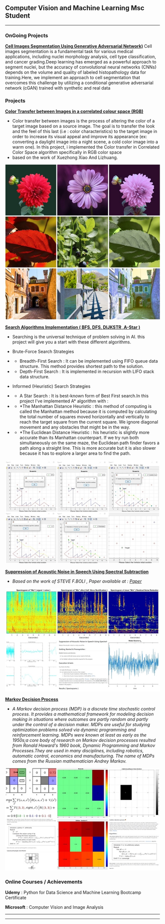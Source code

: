 ## Computer Vision and Machine Learning Msc Student

---
### OnGoing Projects
[**Cell Images Segmentation Using Generative Adversarial Network)**](https://github.com/AissamDjahnine/ColorTransfer)
Cell images segmentation is a fundamental task for various medical applications, including nuclei
morphology analysis, cell type classification, and cancer grading.Deep learning has emerged as a powerful approach to segment
nuclei, but the accuracy of convolutional neural networks (CNNs) depends on the volume and quality of labeled histopathology
data for training.Here, we implement an approach to cell segmentation that overcomes this challenge by utilizing a conditional generative adversarial network (cGAN) trained with synthetic and real data

### Projects


[**Color Transfer between Images in a correlated colour space (RGB)**](https://github.com/AissamDjahnine/ColorTransfer)
* Color transfer between images is the process of altering the color of a target image based on a source image.
The goal is to transfer the look and the feel of this last (i.e : color characteristics) to the target image in order to increase
its visual appeal and improve its appearance (ex: converting a daylight image into a night scene, a cold color image into a
warm one).
In this project, i implemented the Color transfer in Correlated Color Space algorithm specifically in RGB color space
* based on the work of Xuezhong Xiao And Lizhuang.
<img src="images/colortransfer.jpg?raw=true"/>


[**Search Algorithms Implementation ( BFS, DFS, DIJKSTR ,A-Star )**](https://github.com/AissamDjahnine/Suppression-of-Acoustic-Noise-in-Speech-Using-Spectral-Subtraction-)
* Searching is the universal technique of problem solving in AI. this project will give you a start with these different algorithms.
* Brute-Force Search Strategies
* * Breadth-First Search : It can be implemented using FIFO queue data structure. This method provides shortest path to the solution.
* * Depth-First Search : It is implemented in recursion with LIFO stack data structure.

* Informed (Heuristic) Search Strategies
* * A Star Search : It is best-known form of Best First search.In this project I've implemented A* algorithm with :
* * *The Manhattan Distance Heuristic : this method of computing is called the Manhattan method because it is computed by calculating the total number of squares moved horizontally and vertically to reach the target square from the current square. We ignore diagonal movement and any obstacles that might be in the way.
* * *The Euclidean Distance Heuristic : his heuristic is slightly more accurate than its Manhattan counterpart. If we try run both simultaneously on the same maze, the Euclidean path finder favors a path along a straight line. This is more accurate but it is also slower because it has to explore a larger area to find the path.

<img src="images/searchalgorithms.jpg?raw=true"/>

[**Suppression of Acoustic Noise in Speech Using Spectral Subtraction**](https://github.com/AissamDjahnine/Suppression-of-Acoustic-Noise-in-Speech-Using-Spectral-Subtraction-)
* *Based on the work of STEVE F.BOLI , Paper available at : [Paper](https://ieeexplore.ieee.org/document/1163209)*
<img src="images/noisecancelling.jpg?raw=true"/>


[**Markov Decision Process**](https://github.com/AissamDjahnine/markov-decision-process)
* *A Markov decision process (MDP) is a discrete time stochastic control process. It provides a mathematical framework for modeling decision making in situations where outcomes are partly random and partly under the control of a decision maker. MDPs are useful for studying optimization problems solved via dynamic programming and reinforcement learning. MDPs were known at least as early as the 1950s;a core body of research on Markov decision processes resulted from Ronald Howard's 1960 book, Dynamic Programming and Markov Processes.They are used in many disciplines, including robotics, automatic control, economics and manufacturing. The name of MDPs comes from the Russian mathematician Andrey Markov.*
<img src="images/markovdecisionprocess.jpg?raw=true"/>


### Online Courses / Achievements 

**Udemy** : Python for Data Science and Machine Learning Bootcamp Certificate

**Microsoft** :  Computer Vision and Image Analysis

---




---
